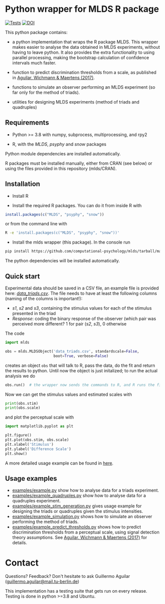 # Python wrapper for MLDS R package 

[![Tests](https://github.com/computational-psychology/mlds/actions/workflows/ci-tests.yml/badge.svg)](https://github.com/computational-psychology/mlds/actions/workflows/ci-tests.yml)
[![DOI](https://zenodo.org/badge/42587765.svg)](https://zenodo.org/doi/10.5281/zenodo.12658147)

This python package contains:

- a python implementation that wraps the R package MLDS. This wrapper makes easier to analyse the data obtained in MLDS experiments, without having to leave python. It also provides the extra functionality to using parallel processing, making the bootstrap calculation of confidence intervals much faster.

- function to predict discrimination thresholds from a scale, as published in [Aguilar, Wichmann & Maertens (2017)](https://jov.arvojournals.org/article.aspx?articleid=2433839).

- functions to simulate an observer performing an MLDS experiment (so far only for the method of triads).

- utilities for designing MLDS experiments (method of triads and quadruples)


## Requirements

- Python >= 3.8 with numpy, subprocess, multiprocessing, and rpy2

- R, with the *MLDS*, *psyphy* and *snow* packages

Python module dependencies are installed automatically.

R packages must be installed manually, either from CRAN (see below)
or using the files provided in this repository (mlds/CRAN).


## Installation

- Install R
 
- Install the required R packages. You can do it from inside R with

```R
install.packages(c("MLDS", "psyphy", "snow"))
```

or from the command line with

```bash
R -e 'install.packages(c("MLDS", "psyphy", "snow"))'
```

- Install the mlds wrapper (this package). In the console run

```bash
pip install https://github.com/computational-psychology/mlds/tarball/master
```

The python dependencies will be installed automatically.


## Quick start

Experimental data should be saved in a CSV file, an example file is provided here: [*data_triads.csv*](examples/data_triads.csv).
The file needs to have at least the following columns (naming of the columns is important!): 
- *s1*, *s2* and *s3*, containing the stimulus values for each of the stimulus presented in the triad
- *Response*: coding the binary response of the observer (which pair was perceived more different? 1 for pair (*s2*, *s3*), 0 otherwise

The code

```python
import mlds

obs = mlds.MLDSObject('data_triads.csv', standardscale=False, 
                      boot=True, verbose=False)
```

creates an object `obs` that will talk to R, pass the data, do the fit and
return the results to python. Until now the object is just initalized; 
to run the actual analysis we do

```python
obs.run()  # the wrapper now sends the commands to R, and R runs the fitting. 
```

Now we can get the stimulus values and estimated scales with

```python
print(obs.stim)
print(obs.scale)
```

and plot the perceptual scale with

```python
import matplotlib.pyplot as plt

plt.figure()
plt.plot(obs.stim, obs.scale)
plt.xlabel('Stimulus')
plt.ylabel('Difference Scale')
plt.show()
```

A more detailed usage example can be found in [here](examples/example.py).



## Usage examples

- [examples/example.py](examples/example.py) show how to analyse data for a triads experiment.
- [examples/example_quadruples.py](examples/example_quadruples.py) show how to analyse data for a quadruples experiment.
- [examples/example_stim_generation.py](examples/example_stim_generation.py) gives usage example for designing the triads or quadruples given the stimulus intensities.
- [examples/example_simulation.py](examples/example_simulation.py) shows how to simulate an observer performing the method of triads.
- [examples/example_predict_thresholds.py](examples/example_predict_thresholds.py) shows how to predict discrimination thresholds from a perceptual scale, using signal detection theory assumptions. See [Aguilar, Wichmann & Maertens (2017)](https://jov.arvojournals.org/article.aspx?articleid=2433839) for details.



Contact
=======
Questions? Feedback? Don't hesitate to ask Guillermo Aguilar (guillermo.aguilar@mail.tu-berlin.de)

This implementation has a testing suite that gets run on every release. Testing is done in python >=3.8 and Ubuntu.

